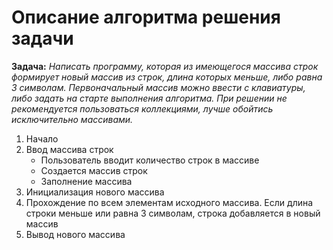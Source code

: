 # Описание алгоритма решения задачи

**Задача:** *Написать программу, которая из имеющегося массива строк формирует новый массив из строк, длина которых меньше, либо равна 3 символам. Первоначальный массив можно ввести с клавиатуры, либо задать на старте выполнения алгоритма. При решении не рекомендуется пользоваться коллекциями, лучше обойтись исключительно массивами.*

1. Начало
2. Ввод массива строк
    * Пользователь вводит количество строк в массиве
    * Создается массив строк
    * Заполнение массива
3. Инициализация нового массива
4. Прохождение по всем элементам исходного массива. Если длина строки меньше или равна 3 символам, строка добавляется в новый массив
5. Вывод нового массива